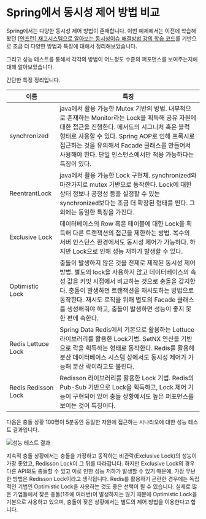 # Spring에서 동시성 제어 방법 비교

Spring에서는 다양한 동시성 제어 방법이 존재합니다. 이번 예제에서는 이전에 학습해봤던 [[인프런] 재고시스템으로 알아보는 동시성이슈 해결방법 강의 학습 코드](https://github.com/kgh2120/concurrent-issue-study)를 기반으로 조금 더 다양한 방법과 특징에 대해서 정리해보았습니다.

그리고 성능 테스트를 통해서 각각의 방법이 어느정도 수준의 퍼포먼스를 보여주는지에 대해 알아보았습니다.

간단한 특징 정리입니다.

| 이름 | 특징 |
|------|-------|
| synchronized | java에서 활용 가능한 Mutex 기반의 방법. 내부적으로 존재하는 Monitor라는 Lock을 획득해 공유 자원에 대한 접근을 진행한다. 메서드의 시그니처 혹은 블럭 형태로 사용할 수 있다. Spring AOP로 인해 프록시로 접근하는 것을 유의해서 Facade 클래스를 만들어서 사용해야 한다. 단일 인스턴스에서만 적용 가능하다는 특징이 있다. |
| ReentrantLock | java에서 활용 가능한 Lock 구현체. synchronized와 마찬가지로 mutex 기반으로 동작한다. Lock에 대한 상태 정보나 공정성 등을 설정할 수 있는 synchronized보다는 조금 더 확장된 형태를 띈다. 그 외에는 동일한 특징을 가진다. |
| Exclusive Lock | 데이터베이스의 Row 혹은 테이블에 대한 Lock을 획득해 다른 트랜잭션의 접근을 제한하는 방법. 복수의 서버 인스턴스 환경에서도 동시성 제어가 가능하다. 하지만 Lock으로 인해 성능 저하가 발생할 수 있다. |
| Optimistic Lock | 충돌이 발생하지 않은 것을 전제로 제작된 동시성 제어 방법. 별도의 lock을 사용하지 않고 데이터베이스의 속성 값을 커밋 시점에서 비교하는 것으로 충돌을 감지한다. 충돌이 발생하면 트랜잭션을 재시도하는 방법으로 동작한다. 재시도 로직을 위해 별도의 Facade 클래스를 생성해줘야 하고, 충돌이 발생하면 성능이 좋지 못한 편에 속한다. |
| Redis Lettuce Lock | Spring Data Redis에서 기본으로 활용하는 Lettuce 라이브러리를 활용한 Lock기법. SetNX 연산을 기반으로 락을 획득하는 형태로 동작한다. Redis를 활용해 분산 데이터베이스 시스템 상에서도 동시성 제어가 가능해 분산 락이라고도 불린다. |
| Redis Redisson Lock | Redisson 라이브러리를 활용한 Lock 기법. Redis의 Pub-Sub 기반으로 Lock을 획득하고, Lock 제어 기능이 구현되어 있어 충돌 상황에서도 높은 퍼포먼스를 보이는 것이 특징이다. |

다음은 충돌 상황 100명이 5분동안 동일한 자원에 접근하는 시나리오에 대한 성능 테스트 결과입니다.

![성능 테스트 결과](https://velog.velcdn.com/images/kgh2120/post/b05d0da6-6f26-47e9-adbf-bbb5cbf5d7c6/image.png)

지속적 충돌 상황에서는 충돌을 가정하고 동작하는 비관락(Exclusive Lock)의 성능이 가장 좋았고, Redisson Lock이 그 뒤를 따라갑니다. 하지만 Exclusive Lock의 경우 다른 API와도 충돌할 수 있고 이로 인한 성능 저하가 발생할 수 있기 때문에, 가장 무난한 방법은 Redisson Lock이라고 생각됩니다. Redis를 활용하기 곤란한 경우에는 독립적인 기법인 Optimistic Lock을 사용하는 것도 좋은 선택이 될 수 있습니다. 실제로 많은 기업들에서 잦은 충돌(1초에 여러번)이 발생하지는 않기 때문에 Optimistic Lock을 기본으로 사용하고 있으며, 충돌이 잦은 상황에서는 별도의 제어 방법을 이용한다고 합니다.